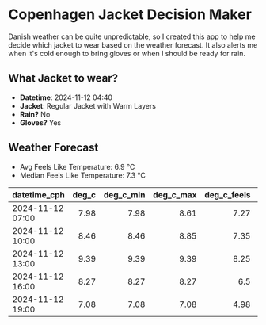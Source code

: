
# Copenhagen Jacket Decision Maker

Danish weather can be quite unpredictable, so I created this app to help me decide which jacket to wear based on the weather forecast. 
It also alerts me when it's cold enough to bring gloves or when I should be ready for rain.

## What Jacket to wear?

- **Datetime**: 2024-11-12 04:40
- **Jacket**: Regular Jacket with Warm Layers
- **Rain?** No
- **Gloves?** Yes

## Weather Forecast
- Avg Feels Like Temperature: 6.9 °C
- Median Feels Like Temperature: 7.3 °C

| datetime_cph     |   deg_c |   deg_c_min |   deg_c_max |   deg_c_feels | weather   | wind   | rain   |
|:-----------------|--------:|------------:|------------:|--------------:|:----------|:-------|:-------|
| 2024-11-12 07:00 |    7.98 |        7.98 |        8.61 |          7.27 | Clouds    | Low    | None   |
| 2024-11-12 10:00 |    8.46 |        8.46 |        8.85 |          7.35 | Clouds    | Low    | None   |
| 2024-11-12 13:00 |    9.39 |        9.39 |        9.39 |          8.25 | Clouds    | Low    | None   |
| 2024-11-12 16:00 |    8.27 |        8.27 |        8.27 |          6.5  | Clouds    | Low    | None   |
| 2024-11-12 19:00 |    7.08 |        7.08 |        7.08 |          4.98 | Clouds    | Low    | None   |
        
